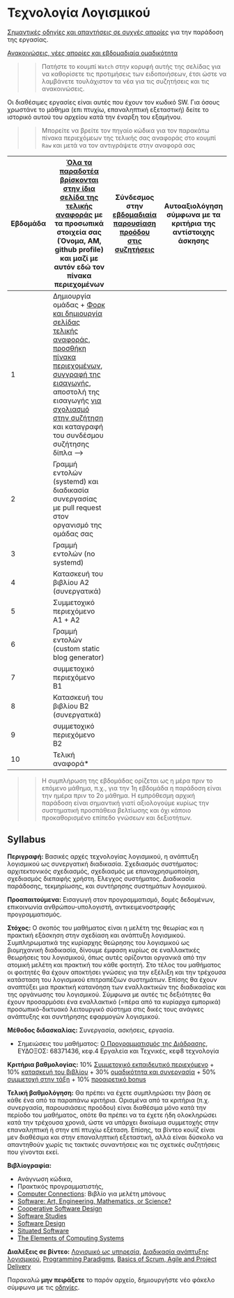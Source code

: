 # Τεχνολογία Λογισμικού 

[Σημαντικές οδηγίες και απαντήσεις σε συχνές απορίες](https://epidrome.github.io/teaching/) για την παράδοση της εργασίας.

[Ανακοινώσεις, νέες απορίες και εβδομαδιαία ομαδικότητα](https://github.com/courses-ionio/sw/discussions)

>> Πατήστε το κουμπί `Watch` στην κορυφή αυτής της σελίδας για να καθορίσετε τις προτιμήσεις των ειδοποιήσεων, έτσι ώστε να λαμβάνετε τουλάχιστον τα νέα για τις συζητήσεις και τις ανακοινώσεις.

Οι διαθέσιμες εργασίες είναι αυτές που έχουν τον κωδικό SW. Για όσους χρωστάνε το μάθημα (επι πτυχίω, επαναληπτική εξεταστική) δείτε το ιστορικό αυτού του αρχείου κατά την έναρξη του εξαμήνου.

>> Μπορείτε να βρείτε τον πηγαίο κώδικα για τον παρακάτω πίνακα περιεχόμεων της τελικής σας αναφοράς στο κουμπί `Raw` και μετά να τον αντιγράψετε στην αναφορά σας

| Εβδομάδα | [Όλα τα παραδοτέα βρίσκονται στην ίδια σελίδα της τελικής αναφοράς](https://epidrome.github.io/teaching/deliverables/) με τα προσωπικά στοιχεία σας (Όνομα, ΑΜ, github profile) και μαζί με αυτόν εδώ τον πίνακα περιεχομένων | Σύνδεσμος στην [εβδομαδιαία παρουσίαση προόδου στις συζητήσεις](https://github.com/courses-ionio/help/discussions/categories/show-and-tell) | Αυτοαξιολόγηση σύμφωνα με τα κριτήρια της αντίστοιχης άσκησης |
| --- | --- | --- | --- |
| 1 | Δημιουργία ομάδας + [Φορκ και δημιουργία σελίδας τελικής αναφοράς](https://epidrome.github.io/teaching/guide/), [προσθήκη πίνακα περιεχομένων](https://raw.githubusercontent.com/courses-ionio/sw/master/README.md), [συγγραφή της εισαγωγής](https://epidrome.github.io/teaching/intro/), αποστολή της εισαγωγής [για σχολιασμό στην συζήτηση](https://github.com/courses-ionio/sw/discussions/categories/show-and-tell) και καταγραφή του συνδέσμου συζήτησης δίπλα --> | | |
| 2 | Γραμμή εντολών (systemd) και διαδικασία συνεργασίας με pull request στον οργανισμό της ομάδας σας | | |
| 3 | Γραμμή εντολών (no systemd) | | |
| 4 | Κατασκευή του βιβλίου Α2 (συνεργατικά) | | |
| 5 | Συμμετοχικό περιεχόμενο A1 + A2 | | |
| 6 | Γραμμή εντολών (custom static blog generator) | | |
| 7 | συμμετοχικό περιεχόμενο B1 | | |
| 8 | Κατασκευή του βιβλίου Β2 (συνεργατικά) | | |
| 9 | συμμετοχικό περιεχόμενο B2 | | |
| 10 | Τελική αναφορά* | | |

>> Η συμπλήρωση της εβδομάδας ορίζεται ως η μέρα πριν το επόμενο μάθημα, π.χ., για την 1η εβδομάδα η παράδοση είναι την ημέρα πριν το 2ο μάθημα. Η εμπρόθεσμη αρχική παράδοση είναι σημαντική γιατί αξιολογούμε κυρίως την συστηματική προσπάθεια βελτίωσης και όχι κάποιο προκαθορισμένο επίπεδο γνώσεων και δεξιοτήτων.

## Syllabus

**Περιγραφή:** Βασικές αρχές τεχνολογίας λογισμικού, η ανάπτυξη λογισμικού ως συνεργατική διαδικασία. Σχεδιασμός συστήματος: αρχιτεκτονικός σχεδιασμός, σχεδιασμός με επαναχρησιμοποίηση, σχεδιασμός διεπαφής χρήστη. Eλεγχος συστήματος. Διαδικασία παράδοσης, τεκμηρίωσης, και συντήρησης συστημάτων λογισμικού.

**Προαπαιτούμενα:** Εισαγωγή στον προγραμματισμό, δομές δεδομένων, επικοινωνία ανθρώπου-υπολογιστή, αντικειμενοστραφής προγραμματισμός.

**Στόχος:** Ο σκοπός του μαθήματος είναι η μελέτη της θεωρίας και η πρακτική εξάσκηση στην σχεδίαση και ανάπτυξη λογισμικού. Συμπληρωματικά της κυρίαρχης θεώρησης του λογισμικού ως βιομηχανική διαδικασία, δίνουμε έμφαση κυρίως σε εναλλακτικές θεωρήσεις του λογισμικού, όπως αυτές ορίζονται οργανικά από την ατομική μελέτη και πρακτική του κάθε φοιτητή. Στο τέλος του μαθήματος οι φοιτητές θα έχουν αποκτήσει γνώσεις για την εξέλιξη και την τρέχουσα κατάσταση του λογισμικού επιτραπέζιων συστημάτων. Επίσης θα έχουν αναπτύξει μια πρακτική κατανόηση των εναλλακτικών της διαδικασίας και της οργάνωσης του λογισμικού. Σύμφωνα με αυτές τις δεξιότητες θα έχουν προσαρμόσει ένα εναλλακτικό (=πέρα από τα κυρίαρχα εμπορικά) προσωπικό-δικτυακό λειτουργικό σύστημα στις δικές τους ανάγκες ανάπτυξης και συντήρησης εφαρμογών λογισμικού.

**Μέθοδος διδασκαλίας:** Συνεργασία, ασκήσεις, εργασία.

* Σημειώσεις του μαθήματος: [Ο Προγραμματισμός της Διάδρασης](https://pibook.epidro.me), ΕΥΔΟΞΟΣ: 68371436, κεφ.4 Εργαλεία και Τεχνικές, κεφ8 τεχνολογία

**Κριτήρια βαθμολογίας:**  10% [Συμμετοχικό εκπαιδευτικό περιεχόμενο](https://epidrome.github.io/teaching/social/) + 10% [κατασκευή του βιβλίου](https://epidrome.github.io/teaching/book) + 30% [ομαδικότητα και συνεργασία](https://epidrome.github.io/teaching/teamwork/) + 50% [συμμετοχή στην τάξη](https://epidrome.github.io/teaching/classroom/) + 10% [προαιρετικό bonus](https://epidrome.github.io/teaching/bonus/)

**Τελική βαθμολόγηση:** Θα πρέπει να έχετε συμπληρώσει την βάση σε κάθε ένα από τα παραπάνω κριτήρια. Ορισμένα από τα κριτήρια (π.χ. συνεργασία, παρουσιάσεις προόδου) είναι διαθέσιμα μόνο κατά την περίοδο του μαθήματος, οπότε θα πρέπει να τα έχετε ήδη ολοκληρώσει κατά την τρέχουσα χρονιά, ώστε να υπάρχει δικαίωμα συμμετοχής στην επαναληπτική ή στην επί πτυχίω εξέταση. Επίσης, τα βίντεο κουϊζ είναι μεν διαθέσιμα και στην επαναληπτική εξεταστική, αλλά είναι δύσκολο να απαντηθούν χωρίς τις τακτικές συναντήσεις και τις σχετικές συζητήσεις που γίνονται εκεί. 

**Βιβλίογραφία:** 
* Ανάγνωση κώδικα, 
* Πρακτικός προγραμματιστής, 
* [Computer Connections](https://computerhistory.org/blogs/computer-history-museum-license-agreement-for-the-kildall-manuscript/): Βιβλίο για μελέτη μπόνους
* [Software: Art, Engineering, Mathematics, or Science?](http://worrydream.com/refs/Kay%20-%20Software%20-%20Art,%20Engineering,%20Mathematics,%20or%20Science%3F.html)
* [Cooperative Software Design](http://faculty.washington.edu/ajko/books/cooperative-software-development/)
* [Software Studies](http://lab.softwarestudies.com/2007/05/about-software-studies-ucsd.html)
* [Software Design](http://www.alexandercowan.com/software-design-class/)
* [Situated Software](http://www.shirky.com/writings/situated_software.html)
* [The Elements of Computing Systems](https://www.nand2tetris.org)

**Διαλέξεις σε βίντεο:** [Λογισμικό ως υπηρεσία](https://www.edx.org/course/engineering-software-service-uc-berkeleyx-cs169-1x#.VMN5yUesUuU), [Διαδικασία ανάπτυξης λογισμικού](https://www.udacity.com/course/ud805), [Programming Paradigms](https://www.udemy.com/cs-107-programming-paradigms/), [Basics of Scrum, Agile and Project Delivery](https://www.udemy.com/scrum-methodology/)


Παρακαλώ **μην πειράξετε** το παρόν αρχείο, δημιουργήστε νέο φάκελο σύμφωνα με τις [οδηγίες](https://courses-ionio.github.io/help/guide/).
